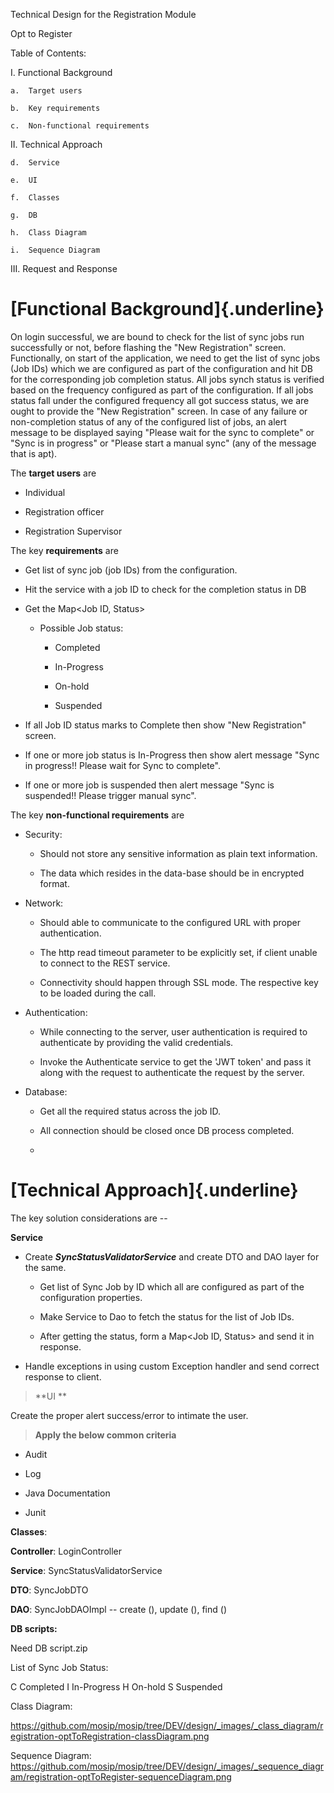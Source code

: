 Technical Design for the Registration Module

Opt to Register

Table of Contents:

I.  Functional Background

    a.  Target users

    b.  Key requirements

    c.  Non-functional requirements

II. Technical Approach

    d.  Service

    e.  UI

    f.  Classes

    g.  DB

    h.  Class Diagram

    i.  Sequence Diagram

III. Request and Response

**[Functional Background]{.underline}**
=======================================

On login successful, we are bound to check for the list of sync jobs run
successfully or not, before flashing the "New Registration" screen.
Functionally, on start of the application, we need to get the list of
sync jobs (Job IDs) which we are configured as part of the configuration
and hit DB for the corresponding job completion status. All jobs synch
status is verified based on the frequency configured as part of the
configuration. If all jobs status fall under the configured frequency
all got success status, we are ought to provide the "New Registration"
screen. In case of any failure or non-completion status of any of the
configured list of jobs, an alert message to be displayed saying "Please
wait for the sync to complete" or "Sync is in progress" or "Please start
a manual sync" (any of the message that is apt).

The **target users** are

-   Individual

-   Registration officer

-   Registration Supervisor

The key **requirements** are

-   Get list of sync job (job IDs) from the configuration.

-   Hit the service with a job ID to check for the completion status in
    DB

-   Get the Map\<Job ID, Status\>

    -   Possible Job status:

        -   Completed

        -   In-Progress

        -   On-hold

        -   Suspended

-   If all Job ID status marks to Complete then show "New Registration"
    screen.

-   If one or more job status is In-Progress then show alert message
    "Sync in progress!! Please wait for Sync to complete".

-   If one or more job is suspended then alert message "Sync is
    suspended!! Please trigger manual sync".

The key **non-functional requirements** are

-   Security:

    -   Should not store any sensitive information as plain text
        information.

    -   The data which resides in the data-base should be in encrypted
        format.

-   Network:

    -   Should able to communicate to the configured URL with proper
        authentication.

    -   The http read timeout parameter to be explicitly set, if client
        unable to connect to the REST service.

    -   Connectivity should happen through SSL mode. The respective key
        to be loaded during the call.

-   Authentication:

    -   While connecting to the server, user authentication is required
        to authenticate by providing the valid credentials.

    -   Invoke the Authenticate service to get the 'JWT token' and pass
        it along with the request to authenticate the request by the
        server.

-   Database:

    -   Get all the required status across the job ID.

    -   All connection should be closed once DB process completed.

    -   

**[Technical Approach]{.underline}**
====================================

The key solution considerations are --

**Service**

-   Create ***SyncStatusValidatorService*** and create DTO and DAO layer
    for the same.

    -   Get list of Sync Job by ID which all are configured as part of
        the configuration properties.

    -   Make Service to Dao to fetch the status for the list of Job IDs.

    -   After getting the status, form a Map\<Job ID, Status\> and send
        it in response.

-   Handle exceptions in using custom Exception handler and send correct
    response to client.

> **UI **

Create the proper alert success/error to intimate the user.

> **Apply the below common criteria**

-   Audit

-   Log

-   Java Documentation

-   Junit

**Classes**:

**Controller**: LoginController

**Service**: SyncStatusValidatorService

**DTO**: SyncJobDTO

**DAO**: SyncJobDAOImpl -- create (), update (), find ()

**DB scripts:**

Need DB script.zip

List of Sync Job Status:

  C   Completed
  I   In-Progress
  H   On-hold
  S   Suspended

Class Diagram:

<https://github.com/mosip/mosip/tree/DEV/design/_images/_class_diagram/registration-optToRegistration-classDiagram.png>

Sequence Diagram:
<https://github.com/mosip/mosip/tree/DEV/design/_images/_sequence_diagram/registration-optToRegister-sequenceDiagram.png>
